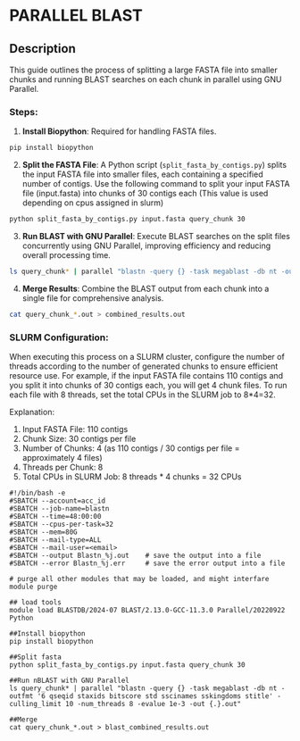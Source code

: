 # PARALLEL BLAST
## Description
This guide outlines the process of splitting a large FASTA file into smaller chunks and running BLAST searches on each chunk in parallel using GNU Parallel. 

### Steps:
1. **Install Biopython**: Required for handling FASTA files.

  ```bash
  pip install biopython
  ```
2. **Split the FASTA File**: A Python script (`split_fasta_by_contigs.py`) splits the input FASTA file into smaller files, each containing a specified number of contigs.
Use the following command to split your input FASTA file (input.fasta) into chunks of 30 contigs each (This value is used depending on cpus assigned in slurm)

  ```bash
  python split_fasta_by_contigs.py input.fasta query_chunk 30
  ```

3. **Run BLAST with GNU Parallel**: Execute BLAST searches on the split files concurrently using GNU Parallel, improving efficiency and reducing overall processing time.

  ```bash
  ls query_chunk* | parallel "blastn -query {} -task megablast -db nt -outfmt '6 qseqid staxids bitscore std sscinames sskingdoms stitle' -culling_limit 10 -num_threads 8 -evalue 1e-3 -out {.}.out"
  ```

4. **Merge Results**: Combine the BLAST output from each chunk into a single file for comprehensive analysis.

  ```bash
  cat query_chunk_*.out > combined_results.out
  ```

### SLURM Configuration:
When executing this process on a SLURM cluster, configure the number of threads according to the number of generated chunks to ensure efficient resource use. For example, if the input FASTA file contains 110 contigs and you split it into chunks of 30 contigs each, you will get 4 chunk files. To run each file with 8 threads, set the total CPUs in the SLURM job to 8*4=32.

Explanation:
1. Input FASTA File: 110 contigs
2. Chunk Size: 30 contigs per file
3. Number of Chunks: 4 (as 110 contigs / 30 contigs per file = approximately 4 files)
4. Threads per Chunk: 8
5. Total CPUs in SLURM Job: 8 threads * 4 chunks = 32 CPUs

```slurm
#!/bin/bash -e
#SBATCH --account=acc_id
#SBATCH --job-name=blastn
#SBATCH --time=48:00:00
#SBATCH --cpus-per-task=32
#SBATCH --mem=80G
#SBATCH --mail-type=ALL
#SBATCH --mail-user=<email>
#SBATCH --output Blastn_%j.out    # save the output into a file
#SBATCH --error Blastn_%j.err     # save the error output into a file

# purge all other modules that may be loaded, and might interfare
module purge

## load tools
module load BLASTDB/2024-07 BLAST/2.13.0-GCC-11.3.0 Parallel/20220922 Python

##Install biopython
pip install biopython

##Split fasta
python split_fasta_by_contigs.py input.fasta query_chunk 30

##Run nBLAST with GNU Parallel
ls query_chunk* | parallel "blastn -query {} -task megablast -db nt -outfmt '6 qseqid staxids bitscore std sscinames sskingdoms stitle' -culling_limit 10 -num_threads 8 -evalue 1e-3 -out {.}.out"

##Merge
cat query_chunk_*.out > blast_combined_results.out
```

